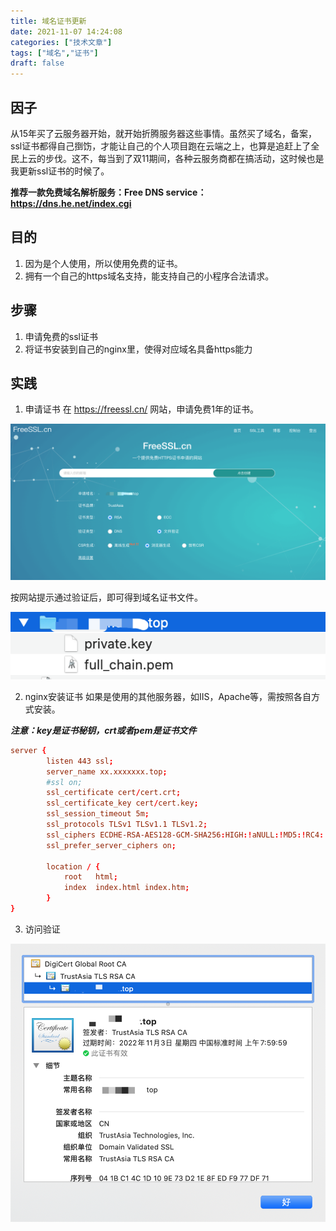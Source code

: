 ```yaml
---
title: 域名证书更新
date: 2021-11-07 14:24:08
categories: ["技术文章"]
tags: ["域名","证书"]
draft: false
---
```


## 因子
从15年买了云服务器开始，就开始折腾服务器这些事情。虽然买了域名，备案，ssl证书都得自己捯饬，才能让自己的个人项目跑在云端之上，也算是追赶上了全民上云的步伐。这不，每当到了双11期间，各种云服务商都在搞活动，这时候也是我更新ssl证书的时候了。

**推荐一款免费域名解析服务：Free DNS service：https://dns.he.net/index.cgi**

## 目的
1. 因为是个人使用，所以使用免费的证书。
2. 拥有一个自己的https域名支持，能支持自己的小程序合法请求。

## 步骤
1. 申请免费的ssl证书
2. 将证书安装到自己的nginx里，使得对应域名具备https能力

## 实践
1. 申请证书
在 https://freessl.cn/ 网站，申请免费1年的证书。

![](/mb/images/deepstudy/ssl_01.png)

按网站提示通过验证后，即可得到域名证书文件。

![](/mb/images/deepstudy/ssl_02.png)

2. nginx安装证书
如果是使用的其他服务器，如IIS，Apache等，需按照各自方式安装。

***注意：key是证书秘钥，crt或者pem是证书文件***

``` conf
server {
        listen 443 ssl;
        server_name xx.xxxxxxx.top;
        #ssl on;
        ssl_certificate cert/cert.crt;
        ssl_certificate_key cert/cert.key;
        ssl_session_timeout 5m;
        ssl_protocols TLSv1 TLSv1.1 TLSv1.2; 
        ssl_ciphers ECDHE-RSA-AES128-GCM-SHA256:HIGH:!aNULL:!MD5:!RC4:!DHE; 
        ssl_prefer_server_ciphers on;
        
        location / {
            root   html;
            index  index.html index.htm;
        }
}
```

3. 访问验证

![](/mb/images/deepstudy/ssl_03.png)


